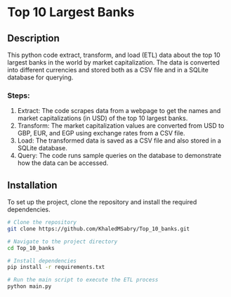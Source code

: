 # Top 10 Largest Banks

## Description
This python code extract, transform, and load (ETL) data about the top 10 largest banks in the world by market capitalization. The data is converted into different currencies and stored both as a CSV file and in a SQLite database for querying.

### Steps:
1. Extract: The code scrapes data from a webpage to get the names and market capitalizations (in USD) of the top 10 largest banks.
2. Transform: The market capitalization values are converted from USD to GBP, EUR, and EGP using exchange rates from a CSV file.
3. Load: The transformed data is saved as a CSV file and also stored in a SQLite database.
4. Query: The code runs sample queries on the database to demonstrate how the data can be accessed.

## Installation
To set up the project, clone the repository and install the required dependencies.

```bash
# Clone the repository
git clone https://github.com/KhaledMSabry/Top_10_banks.git

# Navigate to the project directory
cd Top_10_banks

# Install dependencies
pip install -r requirements.txt

# Run the main script to execute the ETL process
python main.py
